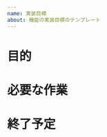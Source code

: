 ```yaml
---
name: 実装目標
about: 機能の実装目標のテンプレート
---
```


# 目的
<!--
    （必須）要素を実装する目的を記入する

    例:
    Webサイトのtitleを設定する
-->

# 必要な作業

<!--
    （必須）必要な作業をチェックリスト形式で記入する

    例:
    - [ ] `index.html`のtitleを変更する
    - [ ] `/some/of/pages.html`のtitleを変更する
-->
# 終了予定

<!--
    （必須）この作業の締め切りを設定する
    
    例:
    12/31までに完了予定
-->